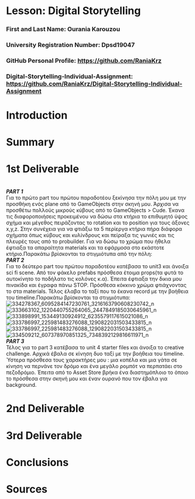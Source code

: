 # Lesson: Digital Storytelling

### First and Last Name: Ourania Karouzou 
### University Registration Number: Dpsd19047
### GitHub Personal Profile: https://github.com/RaniaKrz 
### Digital-Storytelling-Individual-Assignment: https://github.com/RaniaKrz/Digital-Storytelling-Individual-Assignment

# Introduction



# Summary


# 1st Deliverable
<br>***PART 1***
<br>Για το πρώτο part του πρώτου παραδοτέου ξεκίνησα την πόλη μου με την προσθήκη ενός plane από το GameObjects στην σκηνή μου. Άρχισα να προσθέτω πολλούς μικρούς κύβους από το GameObjects > Cude. Έκανα τις διαφοροποιήσεις προκειμένου να δώσω στα κτήρια το επιθυμητό ύψος σχήμα και μέγεθος πειράζοντας το rotation και το position για τους άξονες x,y,z. Στην συνέχεια για να φτιάξω τα 5 περίεργα κτήρια πήρα διάφορα σχήματα όπως κύβους και κυλίνδρους  και πείραξα τις γωνιές και τις πλευρές τους από το probuilder. Για να δώσω το χρώμα που ήθελα έφτιαξα τα απαραίτητα materials και τα εφάρμοσα στο εκάστοτε κτήριο.Παρακάτω βρίσκονται τα στιγμιότυπα από την πόλη:
<br>***PART 2***
<br>Για το δεύτερο part του πρώτου παραδοτέου κατέβασα το unit3 και άνοιξα sci fi scene. Από τον φάκελο prefabs πρόσθεσα έτοιμα props(τα φυτά το αυτοκίνητο το ποδήλατο τις κολόνες κ.α). Έπειτα έφτιαξα την δικια μου πινακίδα και έγραφα πάνω STOP. Πρόσθεσα κόκκινο χρώμα φτιάχνοντας το στα materials. Τέλος έλαβα το ταξί που το έκανα record με την βοήθεια του timeline.Παρακάτω βρίσκονται τα στιγμιότυπα:
<br>![334278367_6095284147230761_3216163790608230742_n](https://user-images.githubusercontent.com/101419070/226454390-bd512534-1bc7-4c93-8658-54b678015175.png)
![333663102_1220440755264065_2447849185030645961_n](https://user-images.githubusercontent.com/101419070/226454413-dccb41ca-8a66-4931-aa99-f0a8ebea3098.png)
![333898991_153449130924912_6235579117615021086_n](https://user-images.githubusercontent.com/101419070/226454434-ecfd0ad4-fc6e-4730-add0-7f502036ce1e.png)
![333786997_225981483276088_1290822031503433815_n](https://user-images.githubusercontent.com/101419070/226454446-e8a3d7e6-d424-421d-a613-66f7e8cb6e55.png)
![333786997_225981483276088_1290822031503433815_n](https://user-images.githubusercontent.com/101419070/226454452-0a8688f6-3c4e-4f92-aa12-73835f9b196a.png)
![334509212_607378970851325_7348392129816611971_n](https://user-images.githubusercontent.com/101419070/226454458-83772d31-6988-4c27-b061-9ecfdf69ea29.png)
<br>***PART 3***
<br>Τέλος για το part 3 κατέβασα το unit 4 starter files και άνοιξα το creative challenge. Αρχικά έβαλα σε κίνηση δυο ταξί με την βοήθεια του timeline. Ύστερα πρόσθεσα τους χαρακτήρες μου : μια κοπέλα και μια γάτα σε κίνηση να περνάνε τον δρόμο και ένα μεγάλο ρομπότ να περπατάει στο πεζοδρόμιο. Έπειτα από το Asset Store βρήκα ένα διαστημόπλοιο το όποιο το πρόσθεσα στην σκηνή μου και έναν ουρανό που τον έβαλα για background.
# 2nd Deliverable


# 3rd Deliverable 


# Conclusions


# Sources
